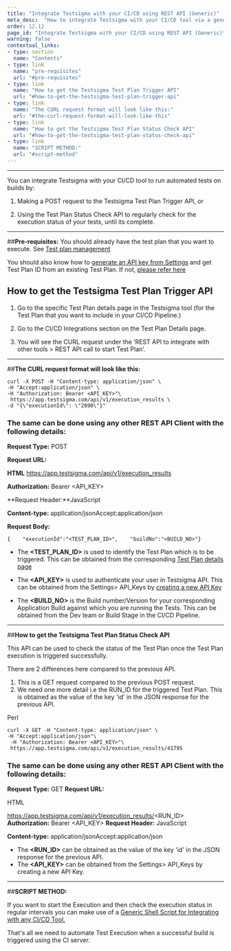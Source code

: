 ```yaml
---
title: "Integrate Testsigma with your CI/CD using REST API (Generic)"
meta_desc:  "How to integrate Testsigma with your CI/CD tool via a generic REST API"
order: 12.12
page_id: "Integrate Testsigma with your CI/CD using REST API (Generic)"
warning: false
contextual_links:
- type: section
  name: "Contents"
- type: link
  name: "pre-requisites"
  url: "#pre-requisites"
- type: link
  name: "How to get the Testsigma Test Plan Trigger API"
  url: "#how-to-get-the-testsigma-test-plan-trigger-api"
- type: link
  name: "The CURL request format will look like this:"
  url: "#the-curl-request-format-will-look-like-this"
- type: link
  name: "How to get the Testsigma Test Plan Status Check API"
  url: "#how-to-get-the-testsigma-test-plan-status-check-api"
- type: link
  name: "SCRIPT METHOD:"
  url: "#script-method"
---
```


---

You can integrate Testsigma with your CI/CD tool to run automated tests on builds by:

1. Making a POST request to the Testsigma Test Plan Trigger API, or

2. Using the Test Plan Status Check API to regularly check for the execution status of your tests, until its complete.

---
##**Pre-requisites:**
 You should already have the test plan that you want to execute. See [Test plan management](https://testsigma.com/docs/test-management/test-plans/overview/)

You should also know how to [generate an API key from Settings](https://testsigma.com/docs/configuration/api-keys/) and get Test Plan ID from an existing Test Plan. If not, [please refer here](https://testsigma.com/docs/continuous-integration/get-test-plan-details/)
## **How to get the Testsigma Test Plan Trigger API**
1. Go to the specific Test Plan details page in the Testsigma tool (for the Test Plan that you want to include in your CI/CD Pipeline.) 

2. Go to the CI/CD Integrations section on the Test Plan Details page.

3. You will see the CURL request under the ‘REST API to integrate with other tools > REST API call to start Test Plan’. 
---
##**The CURL request format will look like this:**
```
curl -X POST -H "Content-type: application/json" \
-H "Accept:application/json" \
-H "Authorization: Bearer <API_KEY>"\
 https://app.testsigma.com/api/v1/execution_results \
-d "{\"executionId\": \"2090\"}"
```

### The same can be done using any other REST API Client with the following details:


**Request Type:**  POST

**Request URL:** 

**HTML**
https://app.testsigma.com/api/v1/execution_results

**Authorization:**  Bearer <API_KEY>

**Request Header:**JavaScript

**Content-type:** application/jsonAccept:application/json

**Request Body:** 

```{    "executionId":"<TEST_PLAN_ID>",    "buildNo":"<BUILD_NO>"}```


 - The **<TEST_PLAN_ID>** is used to identify the Test Plan which is to be triggered. This can be obtained from the corresponding [ Test Plan details page](https://testsigma.com/docs/continuous-integration/get-test-plan-details/)

 - The **<API_KEY>** is used to authenticate your user in Testsigma API. This can be obtained from the Settings> API_Keys by [creating a new API Key](https://testsigma.com/docs/configuration/api-keys/)

- The **<BUILD_NO>** is the Build number/Version for your corresponding Application Build against which you are running the Tests. This can be obtained from the Dev team or Build Stage in the CI/CD Pipeline.

---
##**How to get the Testsigma Test Plan Status Check API**
 
This API can be used to check the status of the Test Plan once the Test Plan execution is triggered successfully.
 
There are 2 differences here compared to the previous API.
1. This is a GET request compared to the previous POST request.
2. We need one more detail i.e the RUN_ID for the triggered Test Plan. This is obtained as the value of the key 'id' in the JSON response for the previous API.

Perl
```
curl -X GET -H "Content-type: application/json" \
-H "Accept:application/json"\
 -H "Authorization: Bearer <API_KEY>"\
 https://app.testsigma.com/api/v1/execution_results/41795
```

### The same can be done using any other REST API Client with the following details:

**Request Type:** GET
**Request URL:** 

HTML

https://app.testsigma.com/api/v1/execution_results/<RUN_ID>
**Authorization:** Bearer <API_KEY>
**Request Header:** JavaScript

**Content-type:** application/jsonAccept:application/json
 
 - The **<RUN_ID>** can be obtained as the value of the key 'id' in the JSON response for the previous API.
- The **<API_KEY>** can be obtained from the Settings> API_Keys by creating a new API Key.
 
---
##**SCRIPT METHOD:**

If you want to start the Execution and then check the execution status in regular intervals you can make use of a [Generic Shell Script for Integrating with any CI/CD Tool.](https://testsigma.com/docs/continuous-integration/shell-script/)
 
That's all we need to automate Test Execution when a successful build is triggered using the CI server.



